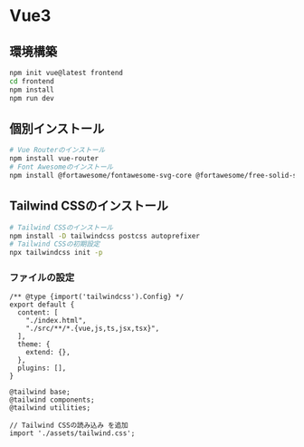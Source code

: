 # Vue3

## 環境構築

```bash
npm init vue@latest frontend
cd frontend
npm install
npm run dev
```

## 個別インストール

```bash
# Vue Routerのインストール
npm install vue-router
# Font Awesomeのインストール
npm install @fortawesome/fontawesome-svg-core @fortawesome/free-solid-svg-icons @fortawesome/vue-fontawesome@latest @fortawesome/free-brands-svg-icons
```

## Tailwind CSSのインストール

```bash
# Tailwind CSSのインストール
npm install -D tailwindcss postcss autoprefixer
# Tailwind CSSの初期設定
npx tailwindcss init -p
```

### ファイルの設定

```js:tailwind.config.jsの設定
/** @type {import('tailwindcss').Config} */
export default {
  content: [
    "./index.html",
    "./src/**/*.{vue,js,ts,jsx,tsx}",
  ],
  theme: {
    extend: {},
  },
  plugins: [],
}
```

```css:src/assets/tailwind.cssの設定
@tailwind base;
@tailwind components;
@tailwind utilities;
```

```ts:src/main.tsの設定
// Tailwind CSSの読み込み を追加
import './assets/tailwind.css';
```
